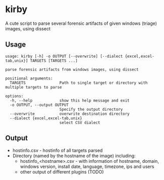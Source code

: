 # kirby
A cute script to parse several forensic artifacts of given windows (triage) images, using dissect

## Usage

```
usage: kirby [-h] -o OUTPUT [--overwrite] [--dialect {excel,excel-tab,unix}] TARGETS [TARGETS ...]

parse forensic artifacts from windows images, using dissect

positional arguments:
  TARGETS               Path to single target or directory with multiple targets to parse

options:
  -h, --help            show this help message and exit
  -o OUTPUT, --output OUTPUT
                        Specify the output directory
  --overwrite           overwrite destination directory
  --dialect {excel,excel-tab,unix}
                        select CSV dialect
```

## Output

- hostinfo.csv - hostinfo of all targets parsed
- Directory (named by the hostname of the image) including:
  - hostinfo_\<hostname\>.csv - with information of hostname, domain, windows version, install date, language, timezone, ips and users
  - other output of different plugins (TODO)
